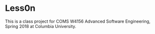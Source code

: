 # Less0n

This is a class project for COMS W4156 Advanced Software Engineering, Spring 2018 at Columbia University.